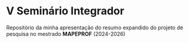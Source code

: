 # V Seminário Integrador

Repositório da minha apresentação do resumo expandido do projeto de pesquisa no mestrado **MAPEPROF** (2024-2026)